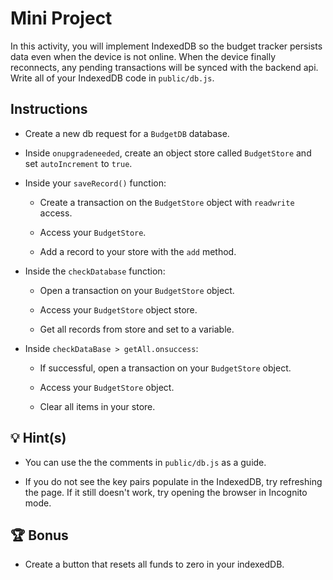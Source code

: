 # Mini Project

In this activity, you will implement IndexedDB so the budget tracker persists data even when the device is not online. When the device finally reconnects, any pending transactions will be synced with the backend api. Write all of your IndexedDB code in `public/db.js`.

## Instructions

- Create a new db request for a `BudgetDB` database.

- Inside `onupgradeneeded`, create an object store called `BudgetStore` and set `autoIncrement` to `true`.

- Inside your `saveRecord()` function:

  - Create a transaction on the `BudgetStore` object with `readwrite` access.

  - Access your `BudgetStore`.

  - Add a record to your store with the `add` method.

- Inside the `checkDatabase` function:

  - Open a transaction on your `BudgetStore` object.

  - Access your `BudgetStore` object store.

  - Get all records from store and set to a variable.

- Inside `checkDataBase > getAll.onsuccess`:

  - If successful, open a transaction on your `BudgetStore` object.

  - Access your `BudgetStore` object.

  - Clear all items in your store.

## 💡 Hint(s)

- You can use the the comments in `public/db.js` as a guide.

- If you do not see the key pairs populate in the IndexedDB, try refreshing the page. If it still doesn't work, try opening the browser in Incognito mode.

## 🏆 Bonus

- Create a button that resets all funds to zero in your indexedDB.
